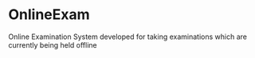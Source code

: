 # OnlineExam
Online Examination System developed for taking examinations which are currently being held offline 
